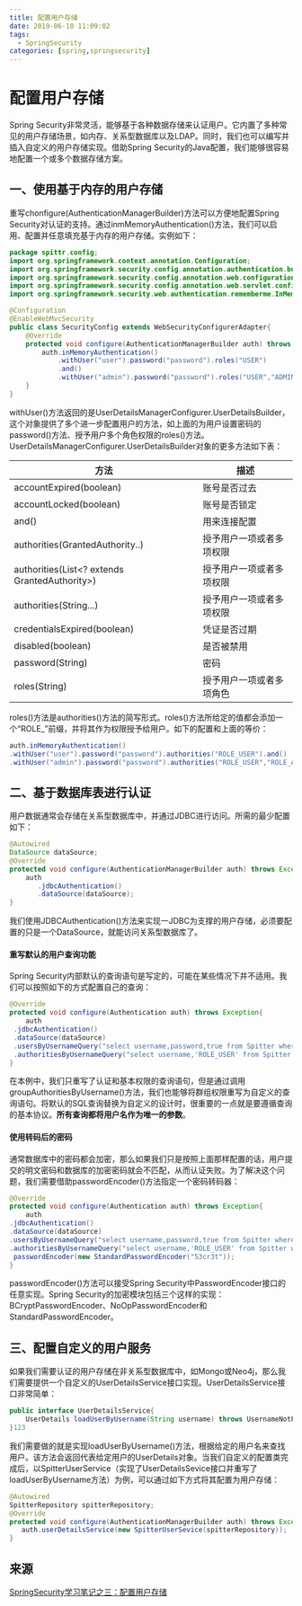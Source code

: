 ```yaml
---
title: 配置用户存储
date: 2019-06-10 11:09:02
tags: 
  - SpringSecurity
categories: [spring,springsecurity]
---
```


#  配置用户存储

Spring Security非常灵活，能够基于各种数据存储来认证用户。它内置了多种常见的用户存储场景，如内存、关系型数据库以及LDAP。同时，我们也可以编写并插入自定义的用户存储实现。借助Spring Security的Java配置，我们能够很容易地配置一个或多个数据存储方案。

## 一、使用基于内存的用户存储

重写chonfigure(AuthenticationManagerBuilder)方法可以方便地配置Spring Security对认证的支持。通过inmMemoryAuthentication()方法，我们可以启用、配置并任意填充基于内存的用户存储。实例如下：

```java
package spittr.config;
import org.springframework.context.annotation.Configuration;
import org.springframework.security.config.annotation.authentication.builders.AuthenticationManagerBuilder;
import org.springframework.security.config.annotation.web.configuration.WebSecurityConfigurerAdapter;
import org.springframework.security.config.annotation.web.servlet.configuration.EnableWebMvcSecurity;
import org.springframework.security.web.authentication.rememberme.InMemoryTokenRepositoryImpl;

@Configuration
@EnableWebMvcSecurity
public class SecurityConfig extends WebSecurityConfigurerAdapter{
    @Override
    protected void configure(AuthenticationManagerBuilder auth) throws Exception{
        auth.inMemoryAuthentication()
            .withUser("user").password("password").roles("USER")
            .and()
            .withUser("admin").password("password").roles("USER","ADMIN");
    }
}
```

withUser()方法返回的是UserDetailsManagerConfigurer.UserDetailsBuilder，这个对象提供了多个进一步配置用户的方法，如上面的为用户设置密码的password()方法、授予用户多个角色权限的roles()方法。UserDetailsManagerConfigurer.UserDetailsBuilder对象的更多方法如下表：

| 方法                                          | 描述                     |
| --------------------------------------------- | ------------------------ |
| accountExpired(boolean)                       | 账号是否过去             |
| accountLocked(boolean)                        | 账号是否锁定             |
| and()                                         | 用来连接配置             |
| authorities(GrantedAuthority..)               | 授予用户一项或者多项权限 |
| authorities(List<? extends GrantedAuthority>) | 授予用户一项或者多项权限 |
| authorities(String...)                        | 授予用户一项或者多项权限 |
| credentialsExpired(boolean)                   | 凭证是否过期             |
| disabled(boolean)                             | 是否被禁用               |
| password(String)                              | 密码                     |
| roles(String)                                 | 授予用户一项或者多项角色 |

roles()方法是authorities()方法的简写形式。roles()方法所给定的值都会添加一个“ROLE_”前缀，并将其作为权限授予给用户。如下的配置和上面的等价：

```java
auth.inMemoryAuthentication()
.withUser("user").password("password").authorities("ROLE_USER").and()
.withUser("admin").password("password").authorities("ROLE_USER","ROLE_ADMIN");
```

## 二、基于数据库表进行认证

用户数据通常会存储在关系型数据库中，并通过JDBC进行访问。所需的最少配置如下：

```java
@Autowired
DataSource dataSource;
@Override
protected void configure(AuthenticationManagerBuilder auth) throws Exception{
    auth
       .jdbcAuthentication()
       .dataSource(dataSource);
}
```

我们使用JDBCAuthentication()方法来实现一JDBC为支撑的用户存储，必须要配置的只是一个DataSource，就能访问关系型数据库了。

#### 重写默认的用户查询功能

Spring Security内部默认的查询语句是写定的，可能在某些情况下并不适用。我们可以按照如下的方式配置自己的查询：

```java
@Override
protected void configure(Authentication auth) throws Exception{
    auth
 .jdbcAuthentication()
 .dataSource(dataSource)
 .usersByUsernameQuery("select username,password,true from Spitter where username=?")
 .authoritiesByUsernameQuery("select username,'ROLE_USER' from Spitter where username=?");
}
```

在本例中，我们只重写了认证和基本权限的查询语句，但是通过调用groupAuthoritiesByUsername()方法，我们也能够将群组权限重写为自定义的查询语句。将默认的SQL查询替换为自定义的设计时，很重要的一点就是要遵循查询的基本协议。**所有查询都将用户名作为唯一的参数**。

#### 使用转码后的密码

通常数据库中的密码都会加密，那么如果我们只是按照上面那样配置的话，用户提交的明文密码和数据库的加密密码就会不匹配，从而认证失败。为了解决这个问题，我们需要借助passwordEncoder()方法指定一个密码转码器：

```java
@Override
protected void configure(Authentication auth) throws Exception{
    auth
.jdbcAuthentication()
.dataSource(dataSource)
.usersByUsernameQuery("select username,password,true from Spitter where username=?")
.authoritiesByUsernameQuery("select username,'ROLE_USER' from Spitter where username=?")
 passwordEncoder(new StandardPasswordEncoder("53cr3t"));
}
```

passwordEncoder()方法可以接受Spring Security中PasswordEncoder接口的任意实现。Spring Security的加密模块包括三个这样的实现：BCryptPasswordEncoder、NoOpPasswordEncoder和StandardPasswordEncoder。

## 三、配置自定义的用户服务

如果我们需要认证的用户存储在非关系型数据库中，如Mongo或Neo4j，那么我们需要提供一个自定义的UserDetailsService接口实现。UserDetailsService接口非常简单：

```java
public interface UserDetailsService{
    UserDetails loadUserByUsername(String username) throws UsernameNotFoundException;
}123
```

我们需要做的就是实现loadUserByUsername()方法，根据给定的用户名来查找用户。该方法会返回代表给定用户的UserDetails对象。当我们自定义的配置类完成后，以SpitterUserService（实现了UserDetailsSevice接口并重写了loadUserByUsername方法）为例，可以通过如下方式将其配置为用户存储：

```java
@Autowired
SpitterRepository spitterRepository;
@Override
protected void configure(AuthenticationManagerBuilder auth) throws Exception{
   auth.userDetailsService(new SpitterUserSevice(spitterRepository));
}
```

## 来源

[SpringSecurity学习笔记之三：配置用户存储](https://blog.csdn.net/zhoucheng05_13/article/details/60467089)

